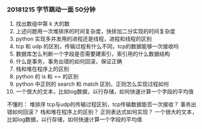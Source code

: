 ### 20181215 字节跳动一面 50分钟
1. 找出数组中第 k 大的数
2. 上述问题用一次堆排序的时间复杂度，快排加二分实现的时间复杂度
3. python 实现多并发用的进程还是线程，进程和线程的区别
4. tcp 和 udp 的区别，传输过程有什么不同，tcp的数据能够一次接收吗
5. 数据库怎么判断一个字段是否需要建索引，索引用的什么数据结构
6. 什么是事务，事务出错的如何回滚，保证正确
7. 栈和堆在程序上的区别
8. python 的 is 和 == 的区别
9. python 中正则的 search 和 match 区别，正则怎么实现过程如何
10. 一个很大的文本，比如log数据，以行存储，如何快速计算一个字段的平均值

不懂的：
堆排序
tcp与udp的传输过程区别，tcp传输数据能否一次接收？
事务出错如何回滚？
栈和堆在程序上的区别？
正则表达式如何实现？
一个很大的文本，比如log数据，以行存储，如何快速计算一个字段的平均值